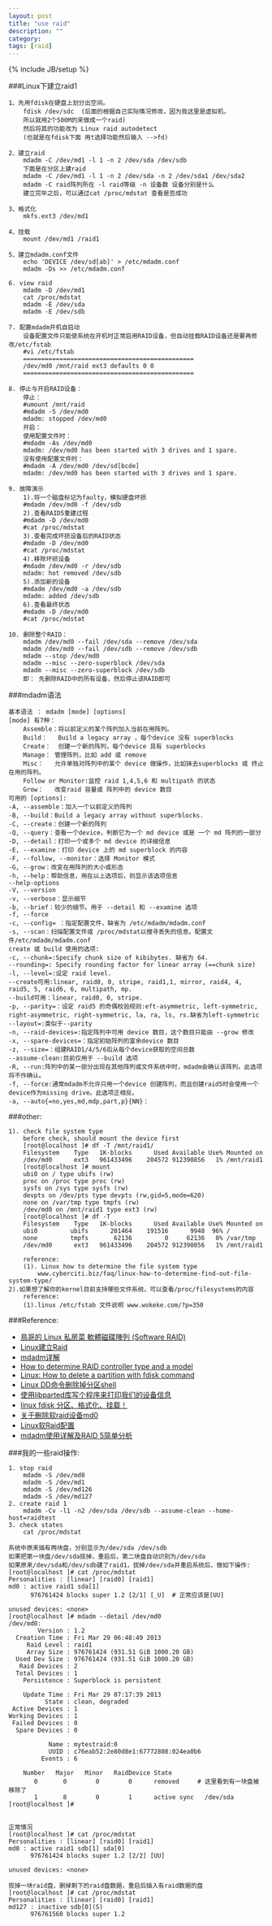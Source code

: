 ```yaml
---
layout: post
title: "use raid"
description: ""
category: 
tags: [raid]
---
```

{% include JB/setup %}


###Linux下建立raid1

	1、先用fdisk在硬盘上划分出空间。
		fdisk /dev/sdc  (后面的根据自己实际情况修改，因为我这里是虚拟机，
		所以就用2个500M的来做成一个raid)
		然后将其的功能改为 Linux raid autodetect 
		(也就是在fdisk下面 用t选择功能然后输入 -->fd)

	2、建立raid
		mdadm -C /dev/md1 -l 1 -n 2 /dev/sda /dev/sdb
		下面是在分区上建raid
		mdadm -C /dev/md1 -l 1 -n 2 /dev/sda -n 2 /dev/sda1 /dev/sda2
		mdadm -C raid阵列所在 -l raid等级 -n 设备数 设备分别是什么
		建立完毕之后，可以通过cat /proc/mdstat 查看是否成功

	3、格式化
		mkfs.ext3 /dev/md1

	4、挂载
		mount /dev/md1 /raid1

	5、建立mdadm.conf文件
		echo 'DEVICE /dev/sd[ab]' > /etc/mdadm.conf
		mdadm -Ds >> /etc/mdadm.conf

	6. view raid
		mdadm -D /dev/md1
		cat /proc/mdstat
		mdadm -E /dev/sda
		mdadm -E /dev/sdb
	
	7. 配置mdadm开机自启动 
		设备配置文件只能使系统在开机时正常启用RAID设备，但自动挂载RAID设备还是要再修改/etc/fstab
		#vi /etc/fstab
		===============================================
		/dev/md0 /mnt/raid ext3 defaults 0 0
		===============================================

	8. 停止与开启RAID设备：
		停止：
		#umount /mnt/raid
		#mdadm -S /dev/md0
		mdadm: stopped /dev/md0
		开启：
		使用配置文件时：
		#mdadm -As /dev/md0
		mdadm: /dev/md0 has been started with 3 drives and 1 spare.
		没有使用配置文件时：
		#mdadm -A /dev/md0 /dev/sd[bcde]
		mdadm: /dev/md0 has been started with 3 drives and 1 spare.

	9. 故障演示
		1).将一个磁盘标记为faulty，模拟硬盘坏损
		#mdadm /dev/md0 -f /dev/sdb
		2).查看RAID5重建过程
		#mdadm -D /dev/md0	
		#cat /proc/mdstat 
		3).查看完成坏损设备后的RAID状态
		#mdadm -D /dev/md0
		#cat /proc/mdstat 
		4).移除坏损设备
		#mdadm /dev/md0 -r /dev/sdb
		mdadm: hot removed /dev/sdb
		5).添加新的设备
		#mdadm /dev/md0 -a /dev/sdb
		mdadm: added /dev/sdb
		6).查看最终状态
		#mdadm -D /dev/md0
		#cat /proc/mdstat 

	10. 删除整个RAID：
		mdadm /dev/md0 --fail /dev/sda --remove /dev/sda
		mdadm /dev/md0 --fail /dev/sdb --remove /dev/sdb
		mdadm --stop /dev/md0
		mdadm --misc --zero-superblock /dev/sda
		mdadm --misc --zero-superblock /dev/sdb
		即： 先删除RAID中的所有设备，然后停止该RAID即可

###mdadm语法

	基本语法 ： mdadm [mode] [options]
	[mode] 有7种：
		Assemble：将以前定义的某个阵列加入当前在用阵列。
		Build：   Build a legacy array ，每个device 没有 superblocks
		Create：  创建一个新的阵列，每个device 具有 superblocks
		Manage： 管理阵列，比如 add 或 remove
		Misc：   允许单独对阵列中的某个 device 做操作，比如抹去superblocks 或 终止在用的阵列。
		Follow or Monitor:监控 raid 1,4,5,6 和 multipath 的状态
		Grow：   改变raid 容量或 阵列中的 device 数目
	可用的 [options]:
	-A, --assemble：加入一个以前定义的阵列
	-B, --build：Build a legacy array without superblocks.
	-C, --create：创建一个新的阵列
	-Q, --query：查看一个device，判断它为一个 md device 或是 一个 md 阵列的一部分
	-D, --detail：打印一个或多个 md device 的详细信息
	-E, --examine：打印 device 上的 md superblock 的内容
	-F, --follow, --monitor：选择 Monitor 模式
	-G, --grow：改变在用阵列的大小或形态
	-h, --help：帮助信息，用在以上选项后，则显示该选项信息
	--help-options
	-V, --version
	-v, --verbose：显示细节
	-b, --brief：较少的细节。用于 --detail 和 --examine 选项
	-f, --force
	-c, --config= ：指定配置文件，缺省为 /etc/mdadm/mdadm.conf
	-s, --scan：扫描配置文件或 /proc/mdstat以搜寻丢失的信息。配置文件/etc/mdadm/mdadm.conf
	create 或 build 使用的选项:
	-c, --chunk=:Specify chunk size of kibibytes. 缺省为 64.
	--rounding=: Specify rounding factor for linear array (==chunk size)
	-l, --level=:设定 raid level.
	--create可用:linear, raid0, 0, stripe, raid1,1, mirror, raid4, 4, raid5, 5, raid6, 6, multipath, mp.
	--build可用：linear, raid0, 0, stripe.
	-p, --parity=：设定 raid5 的奇偶校验规则:eft-asymmetric, left-symmetric, right-asymmetric, right-symmetric, la, ra, ls, rs.缺省为left-symmetric
	--layout=:类似于--parity
	-n, --raid-devices=:指定阵列中可用 device 数目，这个数目只能由 --grow 修改
	-x, --spare-devices=：指定初始阵列的富余device 数目
	-z, --size=：组建RAID1/4/5/6后从每个device获取的空间总数
	--assume-clean:目前仅用于 --build 选项
	-R, --run:阵列中的某一部分出现在其他阵列或文件系统中时，mdadm会确认该阵列。此选项将不作确认。
	-f, --force:通常mdadm不允许只用一个device 创建阵列，而且创建raid5时会使用一个device作为missing drive。此选项正相反。
	-a, --auto{=no,yes,md,mdp,part,p}{NN}：

###other:

	1). check file system type
		before check, should mount the device first
		[root@localhost ]# df -T /mnt/raid1/
		Filesystem    Type   1K-blocks      Used Available Use% Mounted on
		/dev/md0      ext3   961433496    204572 912390856   1% /mnt/raid1
		[root@localhost ]# mount
		ubi0 on / type ubifs (rw)
		proc on /proc type proc (rw)
		sysfs on /sys type sysfs (rw)
		devpts on /dev/pts type devpts (rw,gid=5,mode=620)
		none on /var/tmp type tmpfs (rw)
		/dev/md0 on /mnt/raid1 type ext3 (rw)
		[root@localhost ]# df -T
		Filesystem    Type   1K-blocks      Used Available Use% Mounted on
		ubi0         ubifs      201464    191516      9948  96% /
		none         tmpfs       62136         0     62136   0% /var/tmp
		/dev/md0      ext3   961433496    204572 912390856   1% /mnt/raid1

		reference:
		(1). Linux how to determine the file system type
			www.cyberciti.biz/faq/linux-how-to-determine-find-out-file-system-type/ 
	2).如果想了解你的kernel目前支持哪些文件系统，可以查看/proc/filesystems的内容 
		reference:
		(1).linux /etc/fstab 文件说明 www.wokeke.com/?p=350 
			
###Reference:

* [鳥哥的 Linux 私房菜 軟體磁碟陣列 (Software RAID)](http://linux.vbird.org/linux_basic/0420quota.php#raid)
* [Linux建立Raid](http://page.renren.com/600235506/note/486081565?op=pre&curTime=1282876355000)
* [mdadm详解](http://blog.csdn.net/sense5/article/details/3888249)
* [How to determine RAID controller type and a model](http://supportex.net/2010/11/determine-raid-controller-type-model/)
* [Linux: How to delete a partition with fdisk command](www.cyberciti.biz/faq/linux-how-to-delete-a-partition-with-fdisk-command/)
* [Linux DD命令删除掉分区shell](www.51chongdian.net/bbs/thread-35739-1-1.html)
* [使用libparted库写个程序来打印我们的设备信息](blog.csdn.net/fjb2080/article/details/5032274)
* [linux fdisk 分区、格式化、挂载！](yuetao.org/linux-fdisk/)
* [关于删除软raid设备md0](www.ixpub.net/thread-763965-1-1.html)
* [Linux软Raid配置](http://david0341.iteye.com/blog/382399)
* [mdadm使用详解及RAID 5简单分析](http://blog.csdn.net/sense5/article/details/1828868)

###我的一些raid操作: 

	1. stop raid
		mdadm -S /dev/md0
		mdadm -S /dev/md1
		mdadm -S /dev/md126
		mdadm -S /dev/md127
	2. create raid 1
		mdadm -Cv -l1 -n2 /dev/sda /dev/sdb --assume-clean --home-host=raidtest
	3. check states
		cat /proc/mdstat
		
	系统中原来插有两块盘，分别显示为/dev/sda /dev/sdb
	如果把第一块盘/dev/sda拔掉，重启后，第二块盘自动识别为/dev/sda
	如果原来/dev/sda和/dev/sdb建了raid1，拔掉/dev/sda并重启系统后，做如下操作:
	[root@localhost ]# cat /proc/mdstat 
	Personalities : [linear] [raid0] [raid1] 
	md0 : active raid1 sda[1]
		  976761424 blocks super 1.2 [2/1] [_U]  # 正常应该是[UU]
		  
	unused devices: <none>
	[root@localhost ]# mdadm --detail /dev/md0
	/dev/md0:
			Version : 1.2
	  Creation Time : Fri Mar 29 06:48:49 2013
		 Raid Level : raid1
		 Array Size : 976761424 (931.51 GiB 1000.20 GB)
	  Used Dev Size : 976761424 (931.51 GiB 1000.20 GB)
	   Raid Devices : 2
	  Total Devices : 1
		Persistence : Superblock is persistent

		Update Time : Fri Mar 29 07:17:39 2013
			  State : clean, degraded
	 Active Devices : 1
	Working Devices : 1
	 Failed Devices : 0
	  Spare Devices : 0

			   Name : mytestraid:0
			   UUID : c76eab52:2e80d8e1:67772808:024ea0b6
			 Events : 6

		Number   Major   Minor   RaidDevice State
		   0       0        0        0      removed     # 这里看到有一块盘被移除了
		   1       8        0        1      active sync   /dev/sda
	[root@localhost ]# 


	正常情况
	[root@localhost ]# cat /proc/mdstat 
	Personalities : [linear] [raid0] [raid1] 
	md0 : active raid1 sdb[1] sda[0]
		  976761424 blocks super 1.2 [2/2] [UU]
		  
	unused devices: <none>

	拔掉一块raid盘，删掉剩下的raid盘数据，重启后插入有raid数据的盘
	[root@localhost ]# cat /proc/mdstat 
	Personalities : [linear] [raid0] [raid1] 
	md127 : inactive sdb[0](S)
		  976761560 blocks super 1.2
